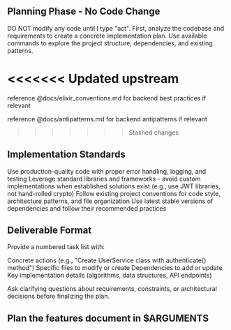## Planning Phase - No Code Change
DO NOT modify any code until I type "act". First, analyze the codebase and requirements to create a concrete implementation plan. Use available commands to explore the project structure, dependencies, and existing patterns.

<<<<<<< Updated upstream
=======
reference @docs/elixir_conventions.md for backend best practices if relevant

reference @docs/antipatterns.md for backend antipatterns if relevant

>>>>>>> Stashed changes
## Implementation Standards

Use production-quality code with proper error handling, logging, and testing
Leverage standard libraries and frameworks - avoid custom implementations when established solutions exist (e.g., use JWT libraries, not hand-rolled crypto)
Follow existing project conventions for code style, architecture patterns, and file organization
Use latest stable versions of dependencies and follow their recommended practices

## Deliverable Format
Provide a numbered task list with:

Concrete actions (e.g., "Create UserService class with authenticate() method")
Specific files to modify or create
Dependencies to add or update
Key implementation details (algorithms, data structures, API endpoints)

Ask clarifying questions about requirements, constraints, or architectural decisions before finalizing the plan.

## Plan the features document in $ARGUMENTS